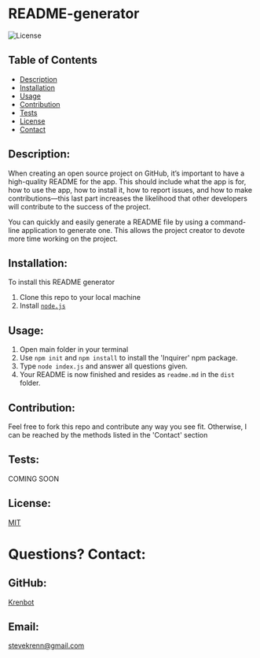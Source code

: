 # README-generator

![License](https://img.shields.io/badge/license-MIT-informational)

## Table of Contents
- [Description](#description)
- [Installation](#installation)
- [Usage](#usage)
- [Contribution](#contribution)
- [Tests](#tests)
- [License](#license)
- [Contact](#contact)

## Description:
When creating an open source project on GitHub, it’s important to have a high-quality README for the app. This should include what the app is for, how to use the app, how to install it, how to report issues, and how to make contributions—this last part increases the likelihood that other developers will contribute to the success of the project.

You can quickly and easily generate a README file by using a command-line application to generate one. This allows the project creator to devote more time working on the project.

## Installation:
To install this README generator
1. Clone this repo to your local machine
2. Install [`node.js`](https://nodejs.org/en/)

## Usage:
1. Open main folder in your terminal
2. Use `npm init` and `npm install` to install the 'Inquirer' npm package.
3. Type `node index.js` and answer all questions given.
4. Your README is now finished and resides as `readme.md` in the `dist` folder.

## Contribution:
Feel free to fork this repo and contribute any way you see fit. Otherwise, I can be reached by the methods listed in the 'Contact' section

## Tests:
COMING SOON

## License:
[MIT](https://opensource.org/licenses/MIT/)

# Questions? Contact:
## GitHub:
[Krenbot](https://github.com/Krenbot)
## Email:
stevekrenn@gmail.com